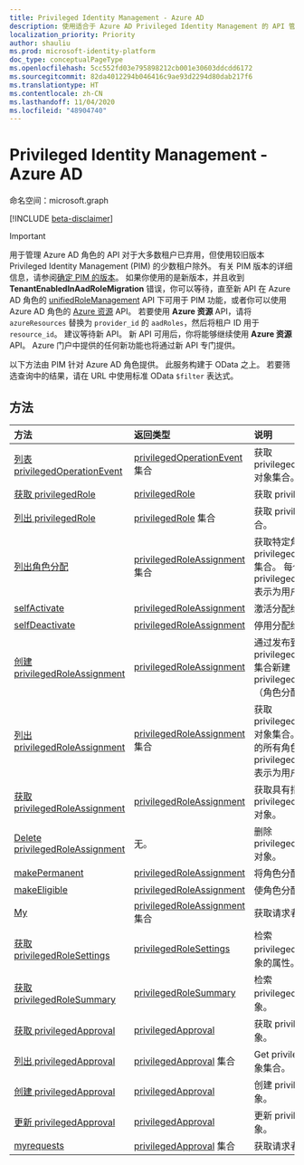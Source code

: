 ```yaml
---
title: Privileged Identity Management - Azure AD
description: 使用适合于 Azure AD Privileged Identity Management 的 API 管理 Azure Active Directory 角色。
localization_priority: Priority
author: shauliu
ms.prod: microsoft-identity-platform
doc_type: conceptualPageType
ms.openlocfilehash: 5cc552fd03e795898212cb001e30603ddcdd6172
ms.sourcegitcommit: 82da4012294b046416c9ae93d2294d80dab217f6
ms.translationtype: HT
ms.contentlocale: zh-CN
ms.lasthandoff: 11/04/2020
ms.locfileid: "48904740"
---
```

# <a name="privileged-identity-management---azure-ad"></a>Privileged Identity Management - Azure AD

命名空间：microsoft.graph

[!INCLUDE [beta-disclaimer](../../includes/beta-disclaimer.md)]

> [!IMPORTANT]
> 用于管理 Azure AD 角色的 API 对于大多数租户已弃用，但使用较旧版本 Privileged Identity Management (PIM) 的少数租户除外。 有关 PIM 版本的详细信息，请参阅[确定 PIM 的版本](https://docs.microsoft.com/azure/active-directory/privileged-identity-management/pim-how-to-activate-role?tabs=new#determine-your-version-of-pim)。 如果你使用的是新版本，并且收到 **TenantEnabledInAadRoleMigration** 错误，你可以等待，直至新 API 在 Azure AD 角色的 [unifiedRoleManagement](/graph/api/resources/unifiedroledefinition?view=graph-rest-beta) API 下可用于 PIM 功能，或者你可以使用 Azure AD 角色的 [Azure 资源](/graph/api/resources/privilegedidentitymanagement-resources?view=graph-rest-beta) API。 若要使用 **Azure 资源** API，请将 `azureResources` 替换为 `provider_id` 的 `aadRoles`，然后将租户 ID 用于 `resource_id`。 建议等待新 API。 新 API 可用后，你将能够继续使用 **Azure 资源** API。 Azure 门户中提供的任何新功能也将通过新 API 专门提供。 

以下方法由 PIM 针对 Azure AD 角色提供。 此服务构建于 OData 之上。 若要筛选查询中的结果，请在 URL 中使用标准 OData ``$filter`` 表达式。

## <a name="methods"></a>方法

| 方法 | 返回类型 | 说明 |
|:---------------|:--------|:----------|
|[列表 privilegedOperationEvent](../api/privilegedoperationevent-list.md) | [privilegedOperationEvent](privilegedoperationevent.md) 集合 |获取 privilegedOperationEvent 对象集合。 |
|[获取 privilegedRole](../api/privilegedrole-get.md) |[privilegedRole](privilegedrole.md)| 获取 privilegedRole 对象。|
|[列出 privilegedRole](../api/privilegedrole-list.md) | [privilegedRole](privilegedrole.md) 集合 |获取 privilegedRole 对象集合。 |
|[列出角色分配](../api/privilegedrole-list-assignments.md) | [privilegedRoleAssignment](privilegedroleassignment.md) 集合 |获取特定角色的 privilegedRoleAssignment 集合。 每个 privilegedRoleAssignment 表示为用户分配的角色。|
|[selfActivate](../api/privilegedrole-selfactivate.md) | [privilegedRoleAssignment](privilegedroleassignment.md) |激活分配给请求者的角色。|
|[selfDeactivate](../api/privilegedrole-selfdeactivate.md) | [privilegedRoleAssignment](privilegedroleassignment.md) |停用分配给请求者的角色。|
|[创建 privilegedRoleAssignment](../api/privilegedroleassignment-post-privilegedroleassignments.md) |[privilegedRoleAssignment](privilegedroleassignment.md)| 通过发布到 privilegedRoleAssignments 集合新建 privilegedRoleAssignment（角色分配）。|
|[列出 privilegedRoleAssignment](../api/privilegedroleassignment-list.md) | [privilegedRoleAssignment](privilegedroleassignment.md) 集合 |获取 privilegedRoleAssignment 对象集合。 该集合包含组织的所有角色分配。 每个 privilegedRoleAssignment 表示为用户分配的角色。 |
|[获取 privilegedRoleAssignment](../api/privilegedroleassignment-get.md) | [privilegedRoleAssignment](privilegedroleassignment.md)|获取具有指定分配 id 的 privilegedRoleAssignment 对象。 |
|[Delete privilegedRoleAssignment](../api/privilegedroleassignment-delete.md) | 无。 |删除 privilegedRoleAssignment 对象。 |
|[makePermanent](../api/privilegedroleassignment-makepermanent.md) | [privilegedRoleAssignment](privilegedroleassignment.md) |将角色分配标记为永久。 |
|[makeEligible](../api/privilegedroleassignment-makeeligible.md) | [privilegedRoleAssignment](privilegedroleassignment.md) |使角色分配符合资格。 |
|[My](../api/privilegedroleassignment-my.md) | [privilegedRoleAssignment](privilegedroleassignment.md) 集合|获取请求者的角色分配。 |
|[获取 privilegedRoleSettings](../api/privilegedrolesettings-get.md) | [privilegedRoleSettings](../resources/privilegedrolesettings.md)|检索 privilegedRoleSettings 对象的属性。 |
|[获取 privilegedRoleSummary](../api/privilegedrolesummary-get.md) | [privilegedRoleSummary](../resources/privilegedrolesummary.md)|检索 privilegedRoleSummary 对象。 |
|[获取 privilegedApproval](../api/privilegedapproval-get.md) |[privilegedApproval](privilegedapproval.md)| 获取 privilegedApproval 对象。|
|[列出 privilegedApproval](../api/privilegedapproval-list.md) | [privilegedApproval](privilegedapproval.md) 集合 |Get privilegedApproval 对象集合。 |
|[创建 privilegedApproval](../api/privilegedapproval-post-privilegedapproval.md) | [privilegedApproval](privilegedapproval.md)    |创建 privilegedApproval 对象。 |
|[更新 privilegedApproval](../api/privilegedapproval-update.md) | [privilegedApproval](privilegedapproval.md) |更新 privilegedApproval 对象。 |
|[myrequests](../api/privilegedapproval-myrequests.md) | [privilegedApproval](privilegedapproval.md) 集合|获取请求者的审批请求。 |

<!-- uuid: 8fcb5dbc-d5aa-4681-8e31-b001d5168d79
2015-10-25 14:57:30 UTC -->
<!--
{
  "type": "#page.annotation",
  "description": "Service root",
  "keywords": "",
  "section": "documentation",
  "tocPath": "",
  "suppressions": []
}
-->
